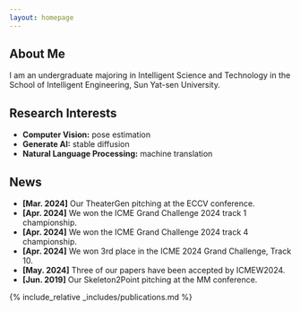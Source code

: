 ```yaml
---
layout: homepage
---
```


## About Me

I am an undergraduate majoring in Intelligent Science and Technology in the School of Intelligent Engineering, Sun Yat-sen University.

## Research Interests

- **Computer Vision:** pose estimation
- **Generate AI:** stable diffusion
- **Natural Language Processing:** machine translation

## News

- **[Mar. 2024]** Our TheaterGen pitching at the ECCV conference.
- **[Apr. 2024]** We won the ICME Grand Challenge 2024 track 1 championship.
- **[Apr. 2024]** We won the ICME Grand Challenge 2024 track 4 championship.
- **[Apr. 2024]** We won 3rd place in the ICME 2024 Grand Challenge, Track 10.
- **[May. 2024]** Three of our papers have been accepted by ICMEW2024.
- **[Jun. 2019]** Our Skeleton2Point pitching at the MM conference.
  
{% include_relative _includes/publications.md %}
